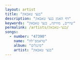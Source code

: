 ```yaml
---
layout: artist
title: "בנצי טאבאק"
description: "דף האמן בנצי טאבאק"
keywords: "שירים, מוזיקה, בנצי טאבאק"
permalink: /artists/בנצי-טאבאק/
songs:
  - number: "47390"
    name: "טראמפ'לה"
    album: "סינגלים"
    artist: "בנצי טאבאק"
---
```

